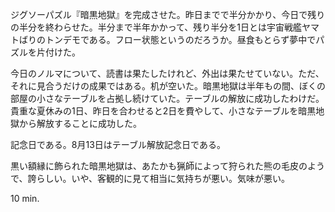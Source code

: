 ジグソーパズル『暗黒地獄』を完成させた。昨日までで半分かかり、今日で残りの半分を終わらせた。半分まで半年かかって、残り半分を1日とは宇宙戦艦ヤマトばりのトンデモである。フロー状態というのだろうか。昼食もとらず夢中でパズルを片付けた。

今日のノルマについて、読書は果たしたけれど、外出は果たせていない。ただ、それに見合うだけの成果ではある。机が空いた。暗黒地獄は半年もの間、ぼくの部屋の小さなテーブルを占拠し続けていた。テーブルの解放に成功したわけだ。貴重な夏休みの1日、昨日を合わせると2日を費やして、小さなテーブルを暗黒地獄から解放することに成功した。

記念日である。8月13日はテーブル解放記念日である。

黒い額縁に飾られた暗黒地獄は、あたかも猟師によって狩られた熊の毛皮のようで、誇らしい。いや、客観的に見て相当に気持ちが悪い。気味が悪い。

10 min.
